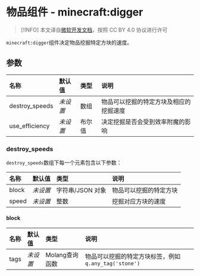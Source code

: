 # 物品组件 - minecraft:digger
> [!INFO]
> 本文译自[微软开发文档](https://learn.microsoft.com/en-us/minecraft/creator/)，按照 CC BY 4.0 协议进行许可

    
`minecraft:digger`组件决定物品挖掘特定方块的速度。

## 参数

| 名称 | 默认值 | 类型 | 说明  |
|:----------|:----------|:----------|:----------|
| destroy_speeds | *未设置* | 数组 | 物品可以挖掘的特定方块及相应的挖掘速度 |
| use_efficiency | *未设置* | 布尔值 | 决定挖掘是否会受到效率附魔的影响 |

### destroy_speeds
`destroy_speeds`数组下每一个元素包含以下参数：

| 名称 | 默认值 | 类型 | 说明  |
|:----------|:----------|:----------|:----------|
| block | *未设置* | 字符串/JSON 对象 | 物品可以挖掘的特定方块 |
| speed | *未设置* | 整数 | 挖掘对应方块的速度 |

#### block
| 名称 | 默认值 | 类型 | 说明  |
|:----------|:----------|:----------|:----------|
| tags | *未设置* | Molang查询函数 | 物品可以挖掘的特定方块标签，例如`q.any_tag('stone')` |